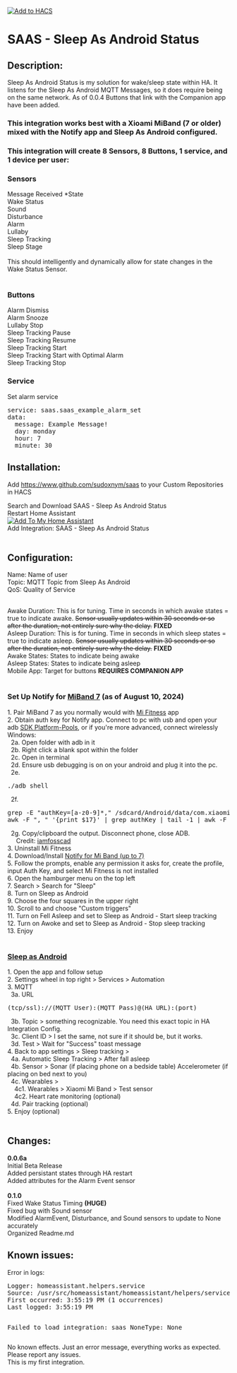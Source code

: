 [![Add to HACS](https://img.shields.io/badge/HACS-Custom-orange.svg?style=for-the-badge&logo=home%20assistant&labelColor=202020&color=41BDF5)](https://hacs.xyz/docs/faq/custom_repositories)
<h1>SAAS - Sleep As Android Status</h1>
<h2>Description:</h2>
Sleep As Android Status is my solution for wake/sleep state within HA. It listens for the Sleep As Android MQTT Messages, so it does require being on the same network. As of 0.0.4 Buttons that link with the Companion app have been added.</br>
<h3>This integration works best with a Xioami MiBand (7 or older) mixed with the Notify app and Sleep As Android configured.</h3>
<h3>This integration will create 8 Sensors, 8 Buttons, 1 service, and 1 device per user:</h3>
<h3>Sensors</h3>
Message Received *State</br>
Wake Status</br>
Sound</br>
Disturbance</br>
Alarm</br>
Lullaby</br>
Sleep Tracking</br>
Sleep Stage</br></br>
This should intelligently and dynamically allow for state changes in the Wake Status Sensor.</br></br>
<h3>Buttons</h3>
Alarm Dismiss</br>
Alarm Snooze</br>
Lullaby Stop</br>
Sleep Tracking Pause</br>
Sleep Tracking Resume</br>
Sleep Tracking Start</br>
Sleep Tracking Start with Optimal Alarm</br>
Sleep Tracking Stop</br>

<h3>Service</h3>
Set alarm service</br>
<pre>
service: saas.saas_example_alarm_set
data:
  message: Example Message!
  day: monday
  hour: 7
  minute: 30
</pre>

<h2>Installation:</h2>

Add https://www.github.com/sudoxnym/saas to your Custom Repositories in HACS</br>
  
Search and Download SAAS - Sleep As Android Status</br>
Restart Home Assistant</br>
[![Add To My Home Assistant](https://my.home-assistant.io/badges/config_flow_start.svg)](https://my.home-assistant.io/redirect/config_flow_start/?domain=saas)<br>
Add Integration: SAAS - Sleep As Android Status</br></br>

<h2>Configuration:</h2>

Name: Name of user</br>
Topic: MQTT Topic from Sleep As Android</br>
QoS: Quality of Service</br></br>

Awake Duration: This is for tuning. Time in seconds in which awake states = true to indicate awake. <s>Sensor usually updates within 30 seconds or so after the duration, not entirely sure why the delay.</s> <b>FIXED</b></br>
Asleep Duration: This is for tuning. Time in seconds in which sleep states = true to indicate asleep. <s>Sensor usually updates within 30 seconds or so after the duration, not entirely sure why the delay.</s> <b>FIXED</b></br>
Awake States: States to indicate being awake</br>
Asleep States: States to indicate being asleep</br>
Mobile App: Target for buttons <b>REQUIRES COMPANION APP</b></br></br>

<h3>Set Up Notify for <a href="https://www.amazon.com/Xiaomi-Activity-Tracker-High-Res-Bluetooth/dp/B0B2DK5YCP">MiBand 7</a> (as of August 10, 2024)</h3>
1. Pair MiBand 7 as you normally would with <a href="https://play.google.com/store/apps/details?id=com.xiaomi.wearable&hl=en_US">Mi Fitness</a> app </br>
2. Obtain auth key for Notify app. Connect to pc with usb and open your adb <a href="https://developer.android.com/tools/releases/platform-tools">SDK Platform-Pools</a>, or if you're more advanced, connect wirelessly</br>
Windows:</br>
&nbsp;&nbsp;2a. Open folder with adb in it</br>
&nbsp;&nbsp;2b. Right click a blank spot within the folder</br>
&nbsp;&nbsp;2c. Open in terminal</br>
&nbsp;&nbsp;2d. Ensure usb debugging is on on your android and plug it into the pc.</br>
&nbsp;&nbsp;2e. <pre>./adb shell</pre>
&nbsp;&nbsp;2f. <pre>grep -E "authKey=[a-z0-9]*," /sdcard/Android/data/com.xiaomi.wearable/files/log/XiaomiFit.device.log |
awk -F ", " '{print $17}' | grep authKey | tail -1 | awk -F "=" '{print $2}'</pre>
&nbsp;&nbsp;2g. Copy/clipboard the output. Disconnect phone, close ADB.</br>
&nbsp;&nbsp;&nbsp;&nbsp; Credit: <a href="https://www.reddit.com/r/miband/comments/15j0rfq/comment/kxlyzc6/?utm_source=share&utm_medium=web3x&utm_name=web3xcss&utm_term=1&utm_content=share_button">iamfosscad</a></br>
3. Uninstall Mi Fitness</br>
4. Download/Install <a href="https://play.google.com/store/apps/details?id=com.mc.miband1&hl=en_US">Notify for Mi Band (up to 7)</a></br>
5. Follow the prompts, enable any permission it asks for, create the profile, input Auth Key, and select Mi Fitness is not installed</br>
6. Open the hamburger menu on the top left</br>
7. Search > Search for "Sleep"</br>
8. Turn on Sleep as Android</br>
9. Choose the four squares in the upper right</br>
10. Scroll to and choose "Custom triggers"</br>
11. Turn on Fell Asleep and set to Sleep as Android - Start sleep tracking</br>
12. Turn on Awoke and set to Sleep as Android - Stop sleep tracking</br>
13. Enjoy</br></br>

<h3><a href="https://play.google.com/store/apps/details?id=com.urbandroid.sleep&hl=en_US">Sleep as Android</a></h3>
1. Open the app and follow setup</br>
2. Settings wheel in top right > Services > Automation</br>
3. MQTT</br>
&nbsp;&nbsp;3a. URL
<pre>(tcp/ssl)://(MQTT User):(MQTT Pass)@(HA URL):(port)</pre>
&nbsp;&nbsp;3b. Topic > something recognizable. You need this exact topic in HA Integration Config.</br>
&nbsp;&nbsp;3c. Client ID > I set the same, not sure if it should be, but it works.</br>
&nbsp;&nbsp;3d. Test > Wait for "Success" toast message</br>
4. Back to app settings > Sleep tracking > </br>
&nbsp;&nbsp;4a. Automatic Sleep Tracking > After fall asleep</br>
&nbsp;&nbsp;4b. Sensor > Sonar (if placing phone on a bedside table) Accelerometer (if placing on bed next to you)</br>
&nbsp;&nbsp;4c. Wearables ></br>
&nbsp;&nbsp;&nbsp;&nbsp;4c1. Wearables > Xiaomi Mi Band > Test sensor</br>
&nbsp;&nbsp;&nbsp;&nbsp;4c2. Heart rate monitoring (optional)</br>
&nbsp;&nbsp;4d. Pair tracking (optional)</br>
5. Enjoy (optional)</br></br>

<h2>Changes:</h2>
<b>0.0.6a</b></br>
Initial Beta Release</br>
Added persistant states through HA restart</br>
Added attributes for the Alarm Event sensor</br></br>
<b>0.1.0</b></br>
Fixed Wake Status Timing <b>(HUGE)</b></br>
Fixed bug with Sound sensor</br>
Modified AlarmEvent, Disturbance, and Sound sensors to update to None accurately</br>
Organized Readme.md</br>

<h2>Known issues:</h2>
Error in logs: 
<pre>
Logger: homeassistant.helpers.service
Source: /usr/src/homeassistant/homeassistant/helpers/service.py:708
First occurred: 3:55:19 PM (1 occurrences)
Last logged: 3:55:19 PM

Failed to load integration: saas
NoneType: None</pre>
No known effects. Just an error message, everything works as expected.
Please report any issues.</br>
This is my first integration.
